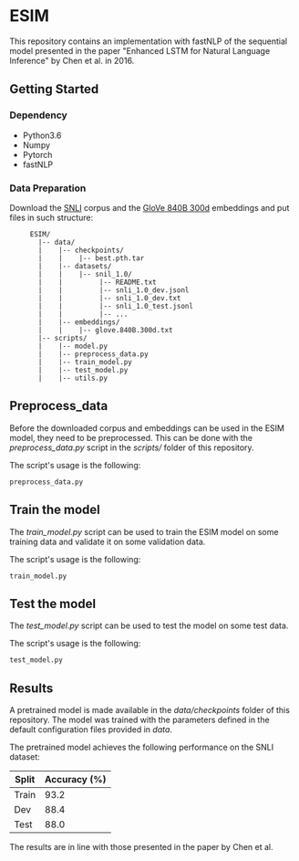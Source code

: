 # ESIM

This repository contains an implementation with fastNLP of the sequential model presented in the paper "Enhanced LSTM for Natural Language Inference" by Chen et al. in 2016.

## Getting Started

### Dependency

- Python3.6
- Numpy
- Pytorch
- fastNLP

### Data Preparation

Download the [SNLI](https://nlp.stanford.edu/projects/snli/) corpus and
the [GloVe 840B 300d](https://nlp.stanford.edu/projects/glove/) embeddings and put files in such structure:

	     ESIM/
		   |-- data/
		   |    |-- checkpoints/
		   |    |    |-- best.pth.tar
		   |    |-- datasets/
		   |    |    |-- snil_1.0/
		   |    |         |-- README.txt
		   |    |         |-- snli_1.0_dev.jsonl
		   |    |         |-- snli_1.0_dev.txt
		   |    |         |-- snli_1.0_test.jsonl
		   |    |         |-- ...
		   |    |-- embeddings/
		   |    |    |-- glove.840B.300d.txt
		   |-- scripts/
		   |    |-- model.py
		   |    |-- preprocess_data.py
		   |    |-- train_model.py
		   |    |-- test_model.py
		   |    |-- utils.py

## Preprocess_data

Before the downloaded corpus and embeddings can be used in the ESIM model, they need to be preprocessed. This can be done with
the *preprocess_data.py* script in the *scripts/* folder of this repository. 

The script's usage is the following:
```
preprocess_data.py 
```

## Train the model

The *train_model.py* script can be used to train the ESIM model on some training data and validate it on some validation data.

The script's usage is the following:
```
train_model.py
```

## Test the model

The *test_model.py* script can be used to test the model on some test data.

The script's usage is the following:
```
test_model.py
```
## Results

A pretrained model is made available in the *data/checkpoints* folder of this repository. The model was trained with the
parameters defined in the default configuration files provided in *data*.

The pretrained model achieves the following performance on the SNLI dataset:

| Split | Accuracy (%) |
|-------|--------------|
| Train |     93.2     |
| Dev   |     88.4     |
| Test  |     88.0     |

The results are in line with those presented in the paper by Chen et al.
